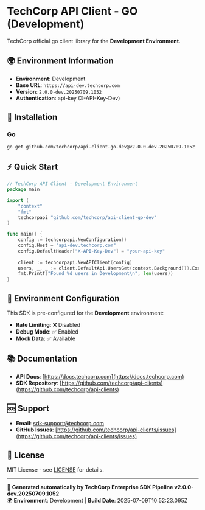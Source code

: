# TechCorp API Client - GO (Development)

TechCorp official go client library for the **Development Environment**.

## 🌍 Environment Information

- **Environment**: Development
- **Base URL**: `https://api-dev.techcorp.com`
- **Version**: `2.0.0-dev.20250709.1052`
- **Authentication**: api-key (X-API-Key-Dev)

## 🚀 Installation

### Go

```bash
go get github.com/techcorp/api-client-go-dev@v2.0.0-dev.20250709.1052
```

## ⚡ Quick Start

```go
// TechCorp API Client - Development Environment
package main

import (
    "context"
    "fmt"
    techcorpapi "github.com/techcorp/api-client-go-dev"
)

func main() {
    config := techcorpapi.NewConfiguration()
    config.Host = "api-dev.techcorp.com"
    config.DefaultHeader["X-API-Key-Dev"] = "your-api-key"
    
    client := techcorpapi.NewAPIClient(config)
    users, _, _ := client.DefaultApi.UsersGet(context.Background()).Execute()
    fmt.Printf("Found %d users in Development\n", len(users))
}
```

## 🔧 Environment Configuration

This SDK is pre-configured for the **Development** environment:

- **Rate Limiting**: ❌ Disabled
- **Debug Mode**: ✅ Enabled  
- **Mock Data**: ✅ Available

## 📚 Documentation

- **API Docs**: [https://docs.techcorp.com](https://docs.techcorp.com)
- **SDK Repository**: [https://github.com/techcorp/api-clients](https://github.com/techcorp/api-clients)

## 🆘 Support

- **Email**: [sdk-support@techcorp.com](mailto:sdk-support@techcorp.com)
- **GitHub Issues**: [https://github.com/techcorp/api-clients/issues](https://github.com/techcorp/api-clients/issues)

## 📄 License

MIT License - see [LICENSE](https://opensource.org/licenses/MIT) for details.

---
🤖 **Generated automatically by TechCorp Enterprise SDK Pipeline v2.0.0-dev.20250709.1052**  
🌍 **Environment**: Development | **Build Date**: 2025-07-09T10:52:23.095Z
